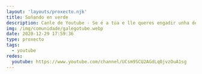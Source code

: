 ```yaml
---
layout: 'layouts/proxecto.njk'
title: Soñando en verde
description: Canle de Youtube - Se é a túa e lle queres engadir unha descrición e etiquetas, ponte en contacto con nós.
img: /img/comunidade/galegotube.webp
date: 2020-12-29 17:59:36
type: proxecto
tags:
  - youtube
redes:
  youtube: https://www.youtube.com/channel/UCsm9SCU2AGdLq0jvzOuA1sg
---
```


